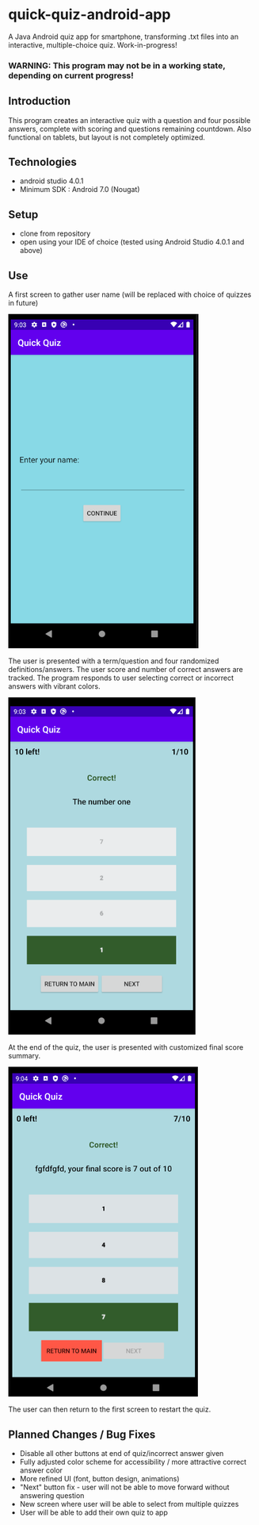 # quick-quiz-android-app
A Java Android quiz app for smartphone, transforming .txt files into an interactive, multiple-choice quiz.
Work-in-progress!
### WARNING: This program may not be in a working state, depending on current progress!

## Introduction
This program creates an interactive quiz with a question and four possible answers, complete with scoring and questions remaining countdown.
Also functional on tablets, but layout is not completely optimized.

## Technologies
* android studio 4.0.1
* Minimum SDK : Android 7.0 (Nougat)

## Setup
* clone from repository
* open using your IDE of choice (tested using Android Studio 4.0.1 and above)

## Use

A first screen to gather user name (will be replaced with choice of quizzes in future)

![screenshot of first screen](/Images/QuickQuiz1.PNG)

The user is presented with a term/question and four randomized definitions/answers.
The user score and number of correct answers are tracked.
The program responds to user selecting correct or incorrect answers with vibrant colors.

![screenshot of second screen](/Images/QuickQuiz2.PNG)

At the end of the quiz, the user is presented with customized final score summary.

![screenshot of completed quiz](/Images/QuickQuiz4.PNG)

The user can then return to the first screen to restart the quiz.

## Planned Changes / Bug Fixes
* Disable all other buttons at end of quiz/incorrect answer given
* Fully adjusted color scheme for accessibility / more attractive correct answer color
* More refined UI (font, button design, animations)
* "Next" button fix - user will not be able to move forward without answering question
* New screen where user will be able to select from multiple quizzes
* User will be able to add their own quiz to app
